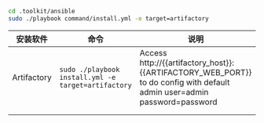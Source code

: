 ```bash
cd .toolkit/ansible
sudo ./playbook command/install.yml -e target=artifactory
```



| 安装软件    | 命令                                                | 说明                                                         |
| ----------- | --------------------------------------------------- | ------------------------------------------------------------ |
| Artifactory | `sudo ./playbook install.yml -e target=artifactory` | Access http://{{artifactory_host}}:{{ARTIFACTORY_WEB_PORT}} to do config with default admin user=admin password=password |
|             |                                                     |                                                              |
|             |                                                     |                                                              |

